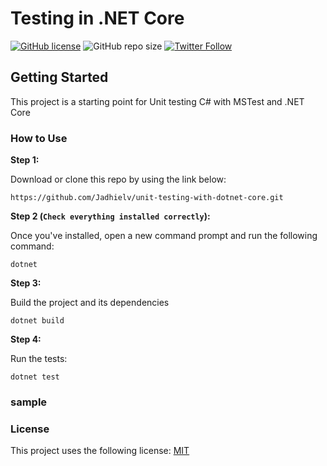 # Testing in .NET Core 

[![GitHub license](https://img.shields.io/badge/license-MIT-blue.svg)](https://github.com/Jadhielv/unit-testing-with-dotnet-core/blob/master/LICENSE)
![GitHub repo size](https://img.shields.io/github/repo-size/jadhielv/unit-testing-with-dotnet-core)
[![Twitter Follow](https://img.shields.io/twitter/follow/jadhielv?style=social)](https://twitter.com/intent/follow?screen_name=jadhielv)

## Getting Started

This project is a starting point for Unit testing C# with MSTest and .NET Core

### How to Use

**Step 1:**

Download or clone this repo by using the link below:

```
https://github.com/Jadhielv/unit-testing-with-dotnet-core.git
```

**Step 2 (```Check everything installed correctly```):**

Once you've installed, open a new command prompt and run the following command:

```
dotnet
```

**Step 3:**

Build the project and its dependencies

```
dotnet build
```

**Step 4:**

Run the tests:

```
dotnet test
```
### sample
### License

This project uses the following license: [MIT](<https://choosealicense.com/licenses/mit/>)
